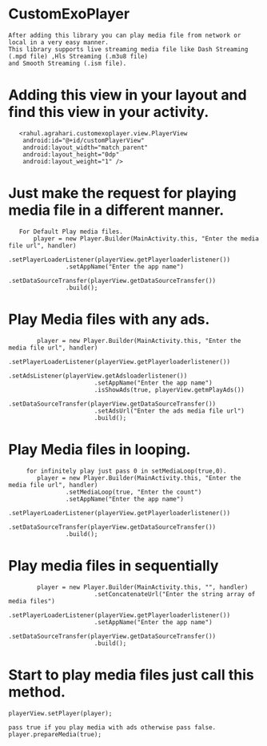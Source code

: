 # CustomExoPlayer

    After adding this library you can play media file from network or local in a very easy manner.  
	This library supports live streaming media file like Dash Streaming (.mpd file) ,Hls Streaming (.m3u8 file)
	and Smooth Streaming (.ism file).
	
	
	
	
#    Adding this view in your layout and find this view in your activity.
       <rahul.agrahari.customexoplayer.view.PlayerView
        android:id="@+id/customPlayerView"
        android:layout_width="match_parent"
        android:layout_height="0dp"
        android:layout_weight="1" />
		
		
		
		
#    Just make the request for playing media file in a different manner.
       For Default Play media files.
		   player = new Player.Builder(MainActivity.this, "Enter the media file url", handler)
					.setPlayerLoaderListener(playerView.getPlayerloaderlistener())
					.setAppName("Enter the app name")
					.setDataSourceTransfer(playerView.getDataSourceTransfer())
					.build();
					
					
					
					
#   Play Media files with any ads.
			player = new Player.Builder(MainActivity.this, "Enter the media file url", handler)
							.setPlayerLoaderListener(playerView.getPlayerloaderlistener())
							.setAdsListener(playerView.getAdsloaderlistener())
							.setAppName("Enter the app name")
							.isShowAds(true, playerView.getmPlayAds())
							.setDataSourceTransfer(playerView.getDataSourceTransfer())
							.setAdsUrl("Enter the ads media file url")
							.build();
							
							
							
# Play Media files in looping.
		 for infinitely play just pass 0 in setMediaLoop(true,0).
			player = new Player.Builder(MainActivity.this, "Enter the media file url", handler)
					.setMediaLoop(true, "Enter the count") 
					.setAppName("Enter the app name")
					.setPlayerLoaderListener(playerView.getPlayerloaderlistener())
					.setDataSourceTransfer(playerView.getDataSourceTransfer())
					.build();
					
					
					
					
					
# Play media files in sequentially 
			player = new Player.Builder(MainActivity.this, "", handler)
							.setConcatenateUrl("Enter the string array of media files")
							.setPlayerLoaderListener(playerView.getPlayerloaderlistener())
							.setAppName("Enter the app name")
							.setDataSourceTransfer(playerView.getDataSourceTransfer())
							.build();
							
							
							

# Start to play media files just call this method.
    playerView.setPlayer(player);
	
	pass true if you play media with ads otherwise pass false.
    player.prepareMedia(true);							
       
            		
	   
					  
					  
	  
